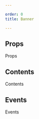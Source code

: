 ```yaml
---

order: 0
title: Banner

---
```

 
## Props
 
Props
 
## Contents
 
Contents
 
## Events
 
Events
 
